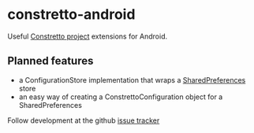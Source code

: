 constretto-android
==================

Useful [Constretto project](http://constretto.github.io/) extensions for Android.

Planned features
----------------

* a ConfigurationStore implementation that wraps a [SharedPreferences](http://developer.android.com/reference/android/content/SharedPreferences.html) store
* an easy way of creating a ConstrettoConfiguration object for a SharedPreferences 

Follow development at the github [issue tracker](https://github.com/constretto/constretto-android/issues?milestone=1) 

